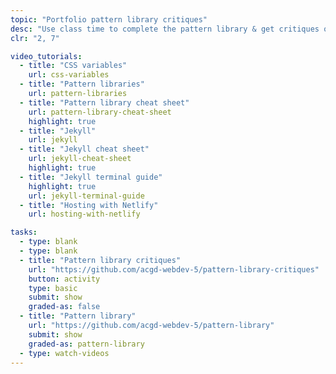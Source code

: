 ```yaml
---
topic: "Portfolio pattern library critiques"
desc: "Use class time to complete the pattern library & get critiques on the progress."
clr: "2, 7"

video_tutorials:
  - title: "CSS variables"
    url: css-variables
  - title: "Pattern libraries"
    url: pattern-libraries
  - title: "Pattern library cheat sheet"
    url: pattern-library-cheat-sheet
    highlight: true
  - title: "Jekyll"
    url: jekyll
  - title: "Jekyll cheat sheet"
    url: jekyll-cheat-sheet
    highlight: true
  - title: "Jekyll terminal guide"
    highlight: true
    url: jekyll-terminal-guide
  - title: "Hosting with Netlify"
    url: hosting-with-netlify

tasks:
  - type: blank
  - type: blank
  - title: "Pattern library critiques"
    url: "https://github.com/acgd-webdev-5/pattern-library-critiques"
    button: activity
    type: basic
    submit: show
    graded-as: false
  - title: "Pattern library"
    url: "https://github.com/acgd-webdev-5/pattern-library"
    submit: show
    graded-as: pattern-library
  - type: watch-videos
---
```

